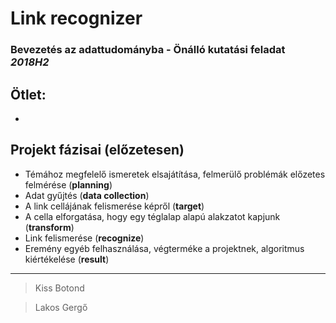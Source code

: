 # Link recognizer

### Bevezetés az adattudományba - Önálló kutatási feladat *2018H2*




## Ötlet:
-


## Projekt fázisai (előzetesen) 

- Témához megfelelő ismeretek elsajátítása, felmerülő problémák előzetes felmérése (**planning**) 
- Adat gyűjtés (**data collection**)
- A link cellájának felismerése képről (**target**)
- A cella elforgatása, hogy egy téglalap alapú alakzatot kapjunk (**transform**)
- Link felismerése (**recognize**)
- Eremény egyéb felhasználása, végterméke a projektnek, algoritmus kiértékelése (**result**)

---
> Kiss Botond

> Lakos Gergő
